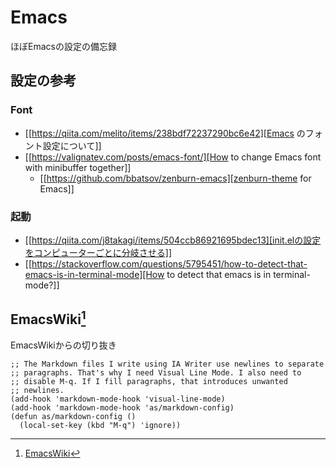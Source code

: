 
# Emacs

ほぼEmacsの設定の備忘録

## 設定の参考

### Font
- [[https://qiita.com/melito/items/238bdf72237290bc6e42][Emacs のフォント設定について]]
- [[https://valignatev.com/posts/emacs-font/][How to change Emacs font with minibuffer together]]
  - [[https://github.com/bbatsov/zenburn-emacs][zenburn-theme for Emacs]]

### 起動
- [[https://qiita.com/j8takagi/items/504ccb86921695bdec13][init.elの設定をコンピューターごとに分岐させる]]
- [[https://stackoverflow.com/questions/5795451/how-to-detect-that-emacs-is-in-terminal-mode][How to detect that emacs is in terminal-mode?]]

## EmacsWiki[^1]

EmacsWikiからの切り抜き

```elisp
;; The Markdown files I write using IA Writer use newlines to separate
;; paragraphs. That's why I need Visual Line Mode. I also need to
;; disable M-q. If I fill paragraphs, that introduces unwanted
;; newlines.
(add-hook 'markdown-mode-hook 'visual-line-mode)
(add-hook 'markdown-mode-hook 'as/markdown-config)
(defun as/markdown-config ()
  (local-set-key (kbd "M-q") 'ignore))
```

[^1]:[EmacsWiki](https://www.emacswiki.org/)